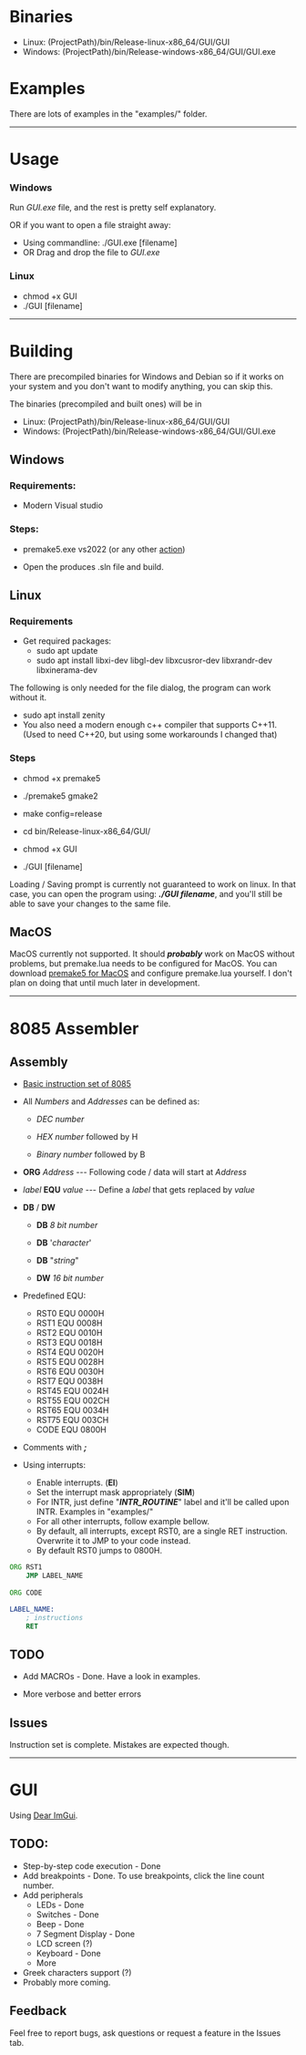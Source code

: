 # Binaries

- Linux: (ProjectPath)/bin/Release-linux-x86_64/GUI/GUI
- Windows: (ProjectPath)/bin/Release-windows-x86_64/GUI/GUI.exe

# Examples

There are lots of examples in the "examples/" folder.

---

# Usage

### Windows
Run *GUI.exe* file, and the rest is pretty self explanatory.

OR if you want to open a file straight away:
- Using commandline: ./GUI.exe [filename]
- OR Drag and drop the file to *GUI.exe*

### Linux
- chmod +x GUI
- ./GUI [filename]


---
# Building

  

There are precompiled binaries for Windows and Debian so if it works on your system and you don't want to modify anything, you can skip this.

The binaries (precompiled and built ones) will be in
- Linux: (ProjectPath)/bin/Release-linux-x86_64/GUI/GUI
- Windows: (ProjectPath)/bin/Release-windows-x86_64/GUI/GUI.exe

## Windows

  

### Requirements:
- Modern Visual studio
  
### Steps:

- premake5.exe vs2022 (or any other [action](https://premake.github.io/docs/using-premake))

- Open the produces .sln file and build.

  

## Linux

  ### Requirements
  - Get required packages: 
	- sudo apt update
	- sudo apt install libxi-dev libgl-dev libxcusror-dev libxrandr-dev libxinerama-dev

The following is only needed for the file dialog, the program can work without it.
	
  - sudo apt install zenity 
  - You also need a modern enough c++ compiler that supports C++11. (Used to need C++20, but using some workarounds I changed that)

### Steps

- chmod +x premake5

- ./premake5 gmake2

- make config=release

- cd bin/Release-linux-x86_64/GUI/

- chmod +x GUI

- ./GUI [filename]

Loading / Saving prompt is currently not guaranteed to work on linux. In that case, you can open the program using: ***./GUI filename***, and you'll still be able to save your changes to the same file.
  

## MacOS

  
MacOS currently not supported.
It should ***probably*** work on MacOS without problems, but premake.lua needs to be configured for MacOS. You can download [premake5 for MacOS](https://premake.github.io/download/) and configure premake.lua yourself. I don't plan on doing that until much later in development.
  

---  

# 8085 Assembler

  

## Assembly

  

- [Basic instruction set of 8085](https://www.tutorialspoint.com/microprocessor/microprocessor_8085_instruction_sets.htm)

  

- All *Numbers* and *Addresses* can be defined as:

	-  *DEC number*

	-  *HEX number* followed by H

	-  *Binary number* followed by B
  

-  **ORG**  *Address* --- Following code / data will start at *Address*

  

-  *label*  **EQU**  *value* --- Define a *label* that gets replaced by *value*

  

-  **DB** / **DW**

	-  **DB**  *8 bit number*

	-  **DB** '*character*'

	-  **DB** "*string*"

	-  **DW**  *16 bit number*

  

- Predefined EQU:
	- RST0 EQU 0000H
	- RST1 EQU 0008H
	- RST2 EQU 0010H
	- RST3 EQU 0018H
	- RST4 EQU 0020H
	- RST5 EQU 0028H
	- RST6 EQU 0030H
	- RST7 EQU 0038H
	- RST45 EQU 0024H
	- RST55 EQU 002CH
	- RST65 EQU 0034H
	- RST75 EQU 003CH
	- CODE EQU 0800H

- Comments with ***;***

- Using interrupts:
	- Enable interrupts. (**EI**)
	- Set the interrupt mask appropriately (**SIM**)
	- For INTR, just define "***INTR_ROUTINE***" label and it'll be called upon INTR. Examples in "examples/"
	- For all other interrupts, follow example bellow.
	- By default, all interrupts, except RST0, are a single RET instruction. Overwrite it to JMP to your code instead.
	- By default RST0 jumps to 0800H.

```asm
ORG RST1
	JMP LABEL_NAME
	
ORG CODE

LABEL_NAME:
	; instructions
	RET 
```

  

## TODO

  

- Add MACROs - Done. Have a look in examples.

- More verbose and better errors



## Issues

Instruction set is complete. Mistakes are expected though.




---




# GUI
Using [Dear ImGui](https://github.com/ocornut/imgui). 
 
## TODO:
 - Step-by-step code execution - Done
 - Add breakpoints - Done. To use breakpoints, click the line count number.
 - Add peripherals
 	- LEDs - Done 
 	- Switches - Done
	- Beep - Done 
 	- 7 Segment Display - Done
 	- LCD screen (?)
 	- Keyboard - Done
 	- More
 - Greek characters support (?)
 - Probably more coming.
 
## Feedback

Feel free to report bugs, ask questions or request a feature in the Issues tab.

